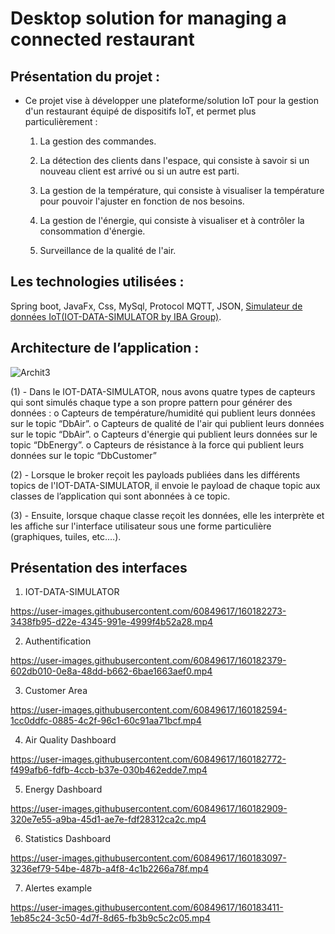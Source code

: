 # Desktop solution for managing a connected restaurant

## Présentation du projet : 

- Ce projet vise à développer une plateforme/solution IoT pour la gestion d'un restaurant 
équipé de dispositifs IoT, et permet plus particulièrement : 
  1. La gestion des commandes.
  
  2. La détection des clients dans l'espace, qui consiste à savoir si un nouveau client est 
arrivé ou si un autre est parti. 
  
  3. La gestion de la température, qui consiste à visualiser la température pour pouvoir 
l'ajuster en fonction de nos besoins. 
  
  4. La gestion de l'énergie, qui consiste à visualiser et à contrôler la consommation 
d'énergie.
  
  5. Surveillance de la qualité de l'air.

## Les technologies utilisées : 
Spring boot, JavaFx, Css,  MySql, Protocol MQTT, JSON,  [Simulateur de données IoT(IOT-DATA-SIMULATOR by IBA Group)](https://github.com/IBA-Group-IT/IoT-data-simulator).

## Architecture de l’application : 

![Archit3](https://user-images.githubusercontent.com/70114659/159466462-9cd2e8e9-d3ab-4944-a54c-5ceb4b825bde.png)

(1) - Dans le IOT-DATA-SIMULATOR, nous avons quatre types de capteurs qui sont 
simulés chaque type a son propre pattern pour générer des données : 
o Capteurs de température/humidité qui publient leurs données sur le topic “DbAir”.
o Capteurs de qualité de l'air qui publient leurs données sur le topic “DbAir”.
o Capteurs d'énergie qui publient leurs données sur le topic “DbEnergy”.
o Capteurs de résistance à la force qui publient leurs données sur le topic “DbCustomer” 

(2) - Lorsque le broker reçoit les payloads publiées dans les différents topics de l'IOT-DATA-SIMULATOR, il envoie le payload de chaque topic aux classes de l’application qui sont abonnées à ce topic.

(3) - Ensuite, lorsque chaque classe reçoit les données, elle les interprète et les affiche sur l'interface utilisateur sous une forme particulière (graphiques, tuiles, etc.…).

## Présentation des interfaces

  1. IOT-DATA-SIMULATOR

https://user-images.githubusercontent.com/60849617/160182273-3438fb95-d22e-4345-991e-4999f4b52a28.mp4

2. Authentification 

https://user-images.githubusercontent.com/60849617/160182379-602db010-0e8a-48dd-b662-6bae1663aef0.mp4

3. Customer Area

https://user-images.githubusercontent.com/60849617/160182594-1cc0ddfc-0885-4c2f-96c1-60c91aa71bcf.mp4

4. Air Quality Dashboard

https://user-images.githubusercontent.com/60849617/160182772-f499afb6-fdfb-4ccb-b37e-030b462edde7.mp4

5. Energy Dashboard

https://user-images.githubusercontent.com/60849617/160182909-320e7e55-a9ba-45d1-ae7e-fdf28312ca2c.mp4

6. Statistics Dashboard

https://user-images.githubusercontent.com/60849617/160183097-3236ef79-54be-487b-a4f8-4c1b2266a78f.mp4

7. Alertes example

https://user-images.githubusercontent.com/60849617/160183411-1eb85c24-3c50-4d7f-8d65-fb3b9c5c2c05.mp4

